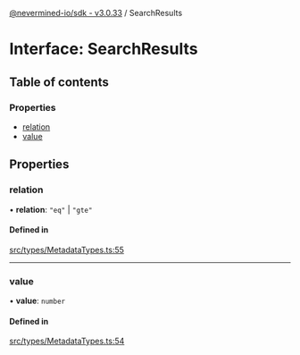 [@nevermined-io/sdk - v3.0.33](../code-reference.md) / SearchResults

# Interface: SearchResults

## Table of contents

### Properties

- [relation](SearchResults.md#relation)
- [value](SearchResults.md#value)

## Properties

### relation

• **relation**: `"eq"` \| `"gte"`

#### Defined in

[src/types/MetadataTypes.ts:55](https://github.com/nevermined-io/sdk-js/blob/a526f8f91dd570a90afee06fd5e4f65189b252b8/src/types/MetadataTypes.ts#L55)

---

### value

• **value**: `number`

#### Defined in

[src/types/MetadataTypes.ts:54](https://github.com/nevermined-io/sdk-js/blob/a526f8f91dd570a90afee06fd5e4f65189b252b8/src/types/MetadataTypes.ts#L54)
